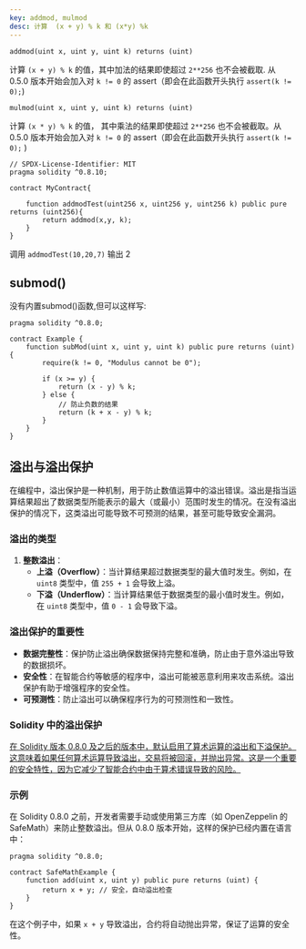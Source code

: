 ```yaml
---
key: addmod, mulmod
desc: 计算  (x + y) % k 和 (x*y) %k
---
```




```solidity
addmod(uint x, uint y, uint k) returns (uint)
```

计算 `(x + y) % k` 的值，其中加法的结果即使超过 `2**256` 也不会被截取. 从 0.5.0 版本开始会加入对 `k != 0` 的 assert（即会在此函数开头执行 `assert(k != 0);`)



```solidity
mulmod(uint x, uint y, uint k) returns (uint)
```

计算 `(x * y) % k` 的值， 其中乘法的结果即使超过 `2**256` 也不会被截取。从 0.5.0 版本开始会加入对 `k != 0` 的 assert（即会在此函数开头执行 `assert(k != 0);` )



```solidity
// SPDX-License-Identifier: MIT
pragma solidity ^0.8.10;

contract MyContract{

    function addmodTest(uint256 x, uint256 y, uint256 k) public pure returns (uint256){
        return addmod(x,y, k);
    }
}

```



调用 `addmodTest(10,20,7)` 输出 2



## submod()

没有内置submod()函数,但可以这样写:

```solidity
pragma solidity ^0.8.0;

contract Example {
    function subMod(uint x, uint y, uint k) public pure returns (uint) {
        require(k != 0, "Modulus cannot be 0");

        if (x >= y) {
            return (x - y) % k;
        } else {
            // 防止负数的结果
            return (k + x - y) % k;
        }
    }
}
```





## 溢出与溢出保护

在编程中，溢出保护是一种机制，用于防止数值运算中的溢出错误。溢出是指当运算结果超出了数据类型所能表示的最大（或最小）范围时发生的情况。在没有溢出保护的情况下，这类溢出可能导致不可预测的结果，甚至可能导致安全漏洞。

### 溢出的类型

1. **整数溢出**：
   - **上溢（Overflow）**：当计算结果超过数据类型的最大值时发生。例如，在 `uint8` 类型中，值 `255 + 1` 会导致上溢。
   - **下溢（Underflow）**：当计算结果低于数据类型的最小值时发生。例如，在 `uint8` 类型中，值 `0 - 1` 会导致下溢。

### 溢出保护的重要性

- **数据完整性**：保护防止溢出确保数据保持完整和准确，防止由于意外溢出导致的数据损坏。
- **安全性**：在智能合约等敏感的程序中，溢出可能被恶意利用来攻击系统。溢出保护有助于增强程序的安全性。
- **可预测性**：防止溢出可以确保程序行为的可预测性和一致性。

### Solidity 中的溢出保护

<u>在 Solidity 版本 0.8.0 及之后的版本中，默认启用了算术运算的溢出和下溢保护。这意味着如果任何算术运算导致溢出，交易将被回滚，并抛出异常。这是一个重要的安全特性，因为它减少了智能合约中由于算术错误导致的风险。</u>

### 示例

在 Solidity 0.8.0 之前，开发者需要手动或使用第三方库（如 OpenZeppelin 的 SafeMath）来防止整数溢出。但从 0.8.0 版本开始，这样的保护已经内置在语言中：

```solidity
pragma solidity ^0.8.0;

contract SafeMathExample {
    function add(uint x, uint y) public pure returns (uint) {
        return x + y; // 安全，自动溢出检查
    }
}
```

在这个例子中，如果 `x + y` 导致溢出，合约将自动抛出异常，保证了运算的安全性。

